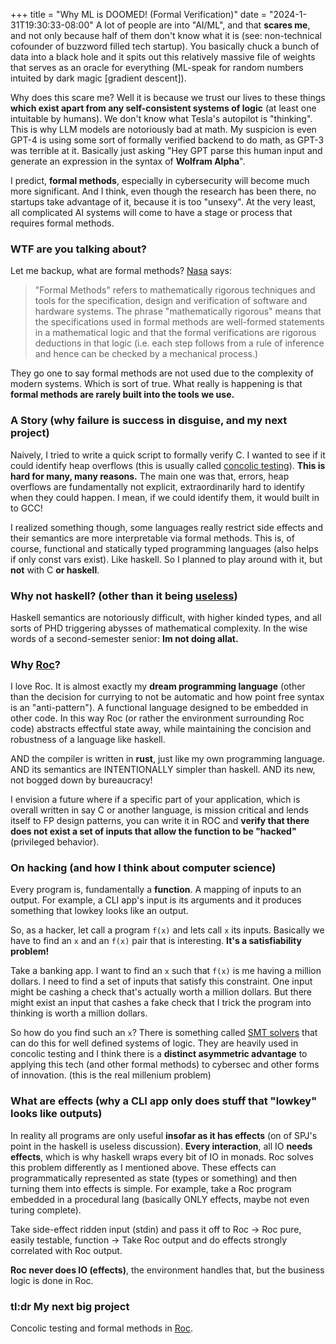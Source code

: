 ﻿+++ title = "Why ML is DOOMED! (Formal Verification)" date = "2024-1-31T19:30:33-08:00"
A lot of people are into "AI/ML", and that **scares me**, and not only because half of them don't know what it is (see: non-technical cofounder of buzzword filled tech startup). You basically chuck a bunch of data into a black hole and it spits out this relatively massive file of weights that serves as an oracle for everything (ML-speak for random numbers intuited by dark magic [gradient descent]). 

Why does this scare me? Well it is because we trust our lives to these things **which exist apart from any self-consistent systems of logic** (at least one intuitable by humans). We don't know what Tesla's autopilot is "thinking". This is why LLM models are notoriously bad at math. My suspicion is even GPT-4 is using some sort of formally verified backend to do math, as GPT-3 was terrible at it. Basically just asking "Hey GPT parse this human input and generate an expression in the syntax of **Wolfram Alpha**". 

I predict, **formal methods**, especially in cybersecurity will become much more significant. And I think, even though the research has been there, no startups take advantage of it, because it is too "unsexy". At the very least, all complicated AI systems will come to have a stage or process that requires formal methods. 
### WTF are you talking about? 
Let me backup, what are formal methods? [Nasa](https://shemesh.larc.nasa.gov/fm/fm-what.html) says:

> "Formal Methods" refers to mathematically rigorous techniques and tools for the specification, design and verification of software and hardware systems. The phrase "mathematically rigorous" means that the specifications used in formal methods are well-formed statements in a mathematical logic and that the formal verifications are rigorous deductions in that logic (i.e. each step follows from a rule of inference and hence can be checked by a mechanical process.)

They go one to say formal methods are not used due to the complexity of modern systems. Which is sort of true. What really is happening is that **formal methods are rarely built into the tools we use.** 
### A Story (why failure is success in disguise, and my next project)   
Naively, I tried to write a quick script to formally verify C. I wanted to see if it could identify heap overflows (this is usually called [concolic testing](https://en.wikipedia.org/wiki/Concolic_testing#:~:text=Concolic%20testing%20%28a%20portmanteau%20of,testing%20on%20particular%20inputs%29%20path.)). **This is hard for many, many reasons.** The main one was that, errors, heap overflows are fundamentally not explicit, extraordinarily hard to identify when they could happen. I mean, if we could identify them, it would built in to GCC! 

I realized something though, some languages really restrict side effects and their semantics are more interpretable via formal methods. This is, of course, functional and statically typed programming languages (also helps if only const vars exist). Like haskell. So I planned to play around with it, but **not** with C **or haskell**.

### Why not haskell? (other than it being [useless](https://www.youtube.com/watch?v=iSmkqocn0oQ&pp=ygUSaGFza2VsbCBpcyB1c2VsZXNz))
Haskell semantics are notoriously difficult, with higher kinded types, and all sorts of PHD triggering abysses of mathematical complexity. In the wise words of a second-semester senior: **Im not doing allat.** 

### Why [Roc](https://www.roc-lang.org/)?
I love Roc. It is almost exactly my **dream programming language** (other than the decision for currying to not be automatic and how point free syntax is an "anti-pattern"). A functional language designed to be embedded in other code. In this way Roc (or rather the environment surrounding Roc code) abstracts effectful state away, while maintaining the concision and robustness of a language like haskell. 

AND the compiler is written in **rust**, just like my own programming language. AND its semantics are INTENTIONALLY simpler than haskell. AND its new, not bogged down by bureaucracy! 

I envision a future where if a specific part of your application, which is overall written in say C or another language, is mission critical and lends itself to FP design patterns, you can write it in ROC and **verify that there does not exist a set of inputs that allow the function to be "hacked"** (privileged behavior). 

### On hacking (and how I think about computer science)
Every program is, fundamentally a **function**. A mapping of inputs to an output. For example, a CLI app's input is its arguments and it produces something that lowkey looks like an output. 

So, as a hacker, let call a program `f(x)` and lets call `x` its inputs. Basically we have to find an `x` and an `f(x)` pair that is interesting. **It's a satisfiability problem!** 

Take a banking app. I want to find an `x` such that `f(x)` is me having a million dollars. I need to find a set of inputs that satisfy this constraint. One input might be cashing a check that's actually worth a million dollars. But there might exist  an input that cashes a fake check that I trick the program into thinking is worth a million dollars. 

So how do you find such an `x`? There is something called [SMT solvers](https://en.wikipedia.org/wiki/Satisfiability_modulo_theories) that can do this for well defined systems of logic. They are heavily used in concolic testing and I think there is a **distinct asymmetric advantage** to applying this tech (and other formal methods) to cybersec and other forms of innovation. (this is the real millenium problem)

### What are effects (why a CLI app only does stuff that "lowkey" looks like outputs) 
In reality all programs are only useful **insofar as it has effects** (on of SPJ's point in the haskell is useless discussion). **Every interaction**, all IO **needs effects**, which is why haskell wraps every bit of IO in monads. Roc solves this problem differently as I mentioned above. These effects can programmatically represented as state (types or something) and then turning them into effects is simple.  For example, take a Roc program embedded in a procedural lang (basically ONLY effects, maybe not even turing complete). 

Take side-effect ridden input (stdin) and pass it off to Roc -> Roc pure, easily testable, function -> Take Roc output and do effects strongly correlated with Roc output.   

**Roc never does IO (effects)**, the environment handles that, but the business logic is done in Roc.

### tl:dr My next big project 
Concolic testing and formal methods in [Roc](https://www.roc-lang.org/). 
